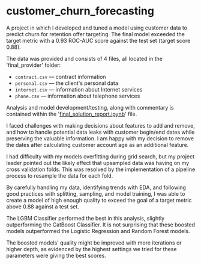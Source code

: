 # customer_churn_forecasting

A project in which I developed and tuned a model using customer data to predict churn for retention offer targeting. The final model exceeded the target metric with a 0.93 ROC-AUC score against the test set (target score 0.88).

The data was provided and consists of 4 files, all located in the 'final_provider' folder:

- `contract.csv` — contract information
- `personal.csv` — the client's personal data
- `internet.csv` — information about Internet services
- `phone.csv` — information about telephone services

Analysis and model development/testing, along with commentary is contained within the '[final_solution_report.ipynb](https://github.com/joshgreenberg8/customer_churn_forecasting/blob/main/final_solution_report.ipynb)' file.

I faced challenges with making decisions about features to add and remove, and how to handle potential data leaks with customer begin/end dates while preserving the valuable information. I am happy with my decision to remove the dates after calculating customer account age as an additional feature.

I had difficulty with my models overfitting during grid search, but my project leader pointed out the likely effect that upsampled data was having on my cross validation folds. This was resolved by the implementation of a pipeline process to resample the data for each fold.

By carefully handling my data, identifying trends with EDA, and following good practices with splitting, sampling, and model training, I was able to create a model of high enough quality to exceed the goal of a target metric above 0.88 against a test set.

The LGBM Classifier performed the best in this analysis, slightly outperforming the CatBoost Classifier. It is not surprising that these boosted models outperformed the Logistic Regression and Random Forest models.

The boosted models' quality might be improved with more iterations or higher depth, as evidenced by the highest settings we tried for these parameters were giving the best scores.
